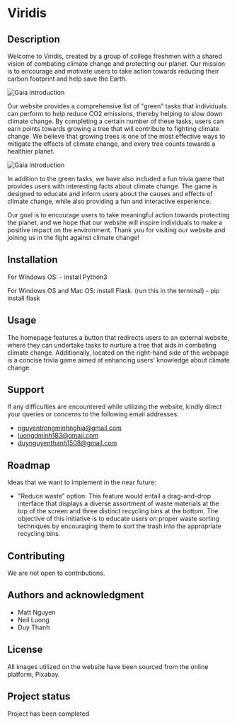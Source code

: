 # Viridis

## Description
Welcome to Viridis, created by a group of college freshmen with a shared vision of combating climate change and protecting our planet. Our mission is to encourage and motivate users to take action towards reducing their carbon footprint and help save the Earth.

![Gaia Introduction](https://visridis.s3.amazonaws.com/gaia_intro.png)

Our website provides a comprehensive list of "green" tasks that individuals can perform to help reduce CO2 emissions, thereby helping to slow down climate change. By completing a certain number of these tasks, users can earn points towards growing a tree that will contribute to fighting climate change. We believe that growing trees is one of the most effective ways to mitigate the effects of climate change, and every tree counts towards a healthier planet.

![Gaia Introduction](https://visridis.s3.amazonaws.com/gaia_main.png)

In addition to the green tasks, we have also included a fun trivia game that provides users with interesting facts about climate change. The game is designed to educate and inform users about the causes and effects of climate change, while also providing a fun and interactive experience.

Our goal is to encourage users to take meaningful action towards protecting the planet, and we hope that our website will inspire individuals to make a positive impact on the environment. Thank you for visiting our website and joining us in the fight against climate change!

## Installation
For Windows OS:
    - install Python3

For Windows OS and Mac OS:
install Flask: (run this in the terminal)
    - pip install flask

## Usage
The homepage features a button that redirects users to an external website, where they can undertake tasks to nurture a tree that aids in combating climate change. Additionally, located on the right-hand side of the webpage is a concise trivia game aimed at enhancing users' knowledge about climate change.

## Support
If any difficulties are encountered while utilizing the website, kindly direct your queries or concerns to the following email addresses:
- nguyentrongminhnghia@gmail.com
- luongdminh183@gmail.com
- duynguyenthanh1508@gmail.com

## Roadmap
Ideas that we want to implement in the near future:
- "Reduce waste" option: This feature would entail a drag-and-drop interface that displays a diverse assortment of waste materials at the top of the screen and three distinct recycling bins at the bottom. The objective of this initiative is to educate users on proper waste sorting techniques by encouraging them to sort the trash into the appropriate recycling bins.

## Contributing
We are not open to contributions.

## Authors and acknowledgment
- Matt Nguyen
- Neil Luong
- Duy Thanh

## License
All images utilized on the website have been sourced from the online platform, Pixabay.

## Project status
Project has been completed






